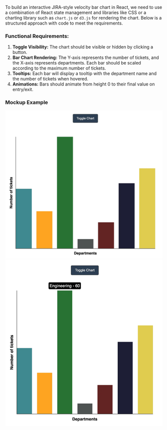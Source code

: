 To build an interactive JIRA-style velocity bar chart in React, we need to use a combination of React state management and libraries like CSS or a charting library such as `chart.js` or `d3.js` for rendering the chart. Below is a structured approach with code to meet the requirements.

### Functional Requirements:

1. **Toggle Visibility:** The chart should be visible or hidden by clicking a button.
2. **Bar Chart Rendering:** The Y-axis represents the number of tickets, and the X-axis represents departments. Each bar should be scaled according to the maximum number of tickets.
3. **Tooltips:** Each bar will display a tooltip with the department name and the number of tickets when hovered.
4. **Animations:** Bars should animate from height 0 to their final value on entry/exit.

### Mockup Example

![alt text](image.png)
![alt text](image-1.png)
